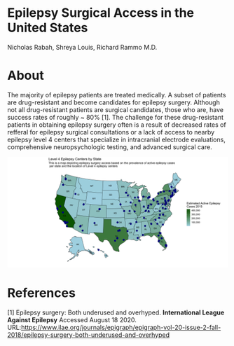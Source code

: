 # Epilepsy Surgical Access in the United States
Nicholas Rabah, Shreya Louis, Richard Rammo M.D.

# About 

The majority of epilepsy patients are treated medically. A subset of patients are 
drug-resistant and 
become candidates for epilepsy surgery. Although not all 
drug-resistant patients are surgical candidates, those who are, have success rates of 
roughly ~ 80% [1]. The challenge for these drug-resistant patients in obtaining epilepsy 
surgery often is a result of decreased rates of refferal for epilepsy surgical 
consultations or a lack of access to nearby epilepsy level 4 centers that specialize in 
intracranial electrode evaluations, comprehensive neuropsychologic testing, and advanced 
surgical care. 


<img src="https://github.com/Shreya-L/Epilepsy-Surgical-Access/blob/master/Epilepsy-Access-Map-Epilepsy-Prev.png">



# References

[1] Epilepsy surgery: Both underused and overhyped. **International League Against 
Epilepsy** Accessed August 18 2020. URL:https://www.ilae.org/journals/epigraph/epigraph-vol-20-issue-2-fall-2018/epilepsy-surgery-both-underused-and-overhyped


